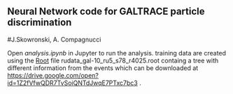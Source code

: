 ## Neural Network code for GALTRACE particle discrimination
#J.Skowronski, A. Compagnucci

Open *analysis.ipynb* in Jupyter to run the analysis.
training data are created using the [Root](https://root.cern.ch) file rudata_gal-10_ru5_s78_r4025.root containg a tree with different information from the events which can be downloaded at https://drive.google.com/open?id=1Z2fVfwQDR7TvSoiQNTdJwqE7PTxc7bc3 .

